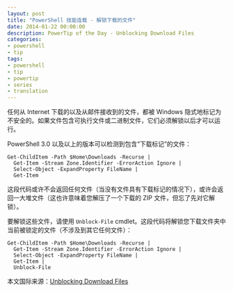 ```yaml
---
layout: post
title: "PowerShell 技能连载 - 解锁下载的文件"
date: 2014-01-22 00:00:00
description: PowerTip of the Day - Unblocking Download Files
categories:
- powershell
- tip
tags:
- powershell
- tip
- powertip
- series
- translation
---
```

任何从 Internet 下载的以及从邮件接收到的文件，都被 Windows 隐式地标记为不安全的。如果文件包含可执行文件或二进制文件，它们必须解锁以后才可以运行。

PowerShell 3.0 以及以上的版本可以检测到包含“下载标记”的文件：

	Get-ChildItem -Path $Home\Downloads -Recurse |
	  Get-Item -Stream Zone.Identifier -ErrorAction Ignore |
	  Select-Object -ExpandProperty FileName |
	  Get-Item

这段代码或许不会返回任何文件（当没有文件具有下载标记的情况下），或许会返回一大堆文件（这也许意味着您解压了一个下载的 ZIP 文件，但忘了先对它解锁）。

要解锁这些文件，请使用 `Unblock-File` cmdlet。这段代码将解锁您下载文件夹中当前被锁定的文件（不涉及到其它任何文件）：

	Get-ChildItem -Path $Home\Downloads -Recurse |
	  Get-Item -Stream Zone.Identifier -ErrorAction Ignore |
	  Select-Object -ExpandProperty FileName |
	  Get-Item |
	  Unblock-File

<!--more-->
本文国际来源：[Unblocking Download Files](http://community.idera.com/powershell/powertips/b/tips/posts/unblocking-download-files)
